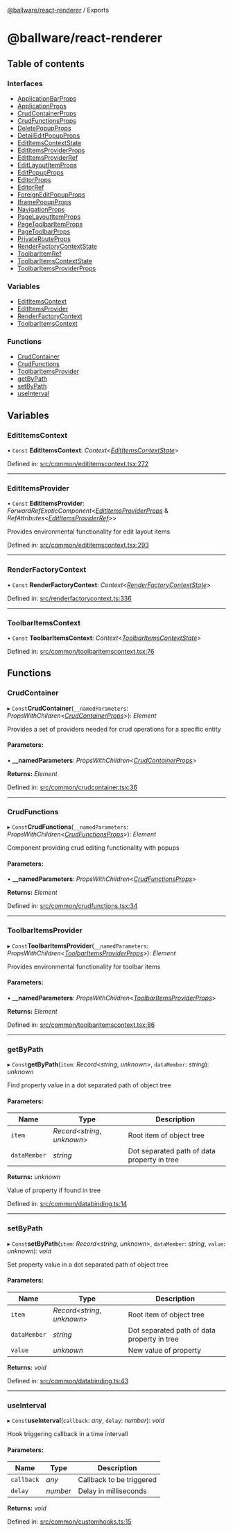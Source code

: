 [@ballware/react-renderer](README.md) / Exports

# @ballware/react-renderer

## Table of contents

### Interfaces

- [ApplicationBarProps](interfaces/applicationbarprops.md)
- [ApplicationProps](interfaces/applicationprops.md)
- [CrudContainerProps](interfaces/crudcontainerprops.md)
- [CrudFunctionsProps](interfaces/crudfunctionsprops.md)
- [DeletePopupProps](interfaces/deletepopupprops.md)
- [DetailEditPopupProps](interfaces/detaileditpopupprops.md)
- [EditItemsContextState](interfaces/edititemscontextstate.md)
- [EditItemsProviderProps](interfaces/edititemsproviderprops.md)
- [EditItemsProviderRef](interfaces/edititemsproviderref.md)
- [EditLayoutItemProps](interfaces/editlayoutitemprops.md)
- [EditPopupProps](interfaces/editpopupprops.md)
- [EditorProps](interfaces/editorprops.md)
- [EditorRef](interfaces/editorref.md)
- [ForeignEditPopupProps](interfaces/foreigneditpopupprops.md)
- [IframePopupProps](interfaces/iframepopupprops.md)
- [NavigationProps](interfaces/navigationprops.md)
- [PageLayoutItemProps](interfaces/pagelayoutitemprops.md)
- [PageToolbarItemProps](interfaces/pagetoolbaritemprops.md)
- [PageToolbarProps](interfaces/pagetoolbarprops.md)
- [PrivateRouteProps](interfaces/privaterouteprops.md)
- [RenderFactoryContextState](interfaces/renderfactorycontextstate.md)
- [ToolbarItemRef](interfaces/toolbaritemref.md)
- [ToolbarItemsContextState](interfaces/toolbaritemscontextstate.md)
- [ToolbarItemsProviderProps](interfaces/toolbaritemsproviderprops.md)

### Variables

- [EditItemsContext](modules.md#edititemscontext)
- [EditItemsProvider](modules.md#edititemsprovider)
- [RenderFactoryContext](modules.md#renderfactorycontext)
- [ToolbarItemsContext](modules.md#toolbaritemscontext)

### Functions

- [CrudContainer](modules.md#crudcontainer)
- [CrudFunctions](modules.md#crudfunctions)
- [ToolbarItemsProvider](modules.md#toolbaritemsprovider)
- [getByPath](modules.md#getbypath)
- [setByPath](modules.md#setbypath)
- [useInterval](modules.md#useinterval)

## Variables

### EditItemsContext

• `Const` **EditItemsContext**: *Context*<[*EditItemsContextState*](interfaces/edititemscontextstate.md)\>

Defined in: [src/common/edititemscontext.tsx:272](https://github.com/frankball/ballware-react-renderer/blob/625dfe5/src/common/edititemscontext.tsx#L272)

___

### EditItemsProvider

• `Const` **EditItemsProvider**: *ForwardRefExoticComponent*<[*EditItemsProviderProps*](interfaces/edititemsproviderprops.md) & *RefAttributes*<[*EditItemsProviderRef*](interfaces/edititemsproviderref.md)\>\>

Provides environmental functionality for edit layout items

Defined in: [src/common/edititemscontext.tsx:293](https://github.com/frankball/ballware-react-renderer/blob/625dfe5/src/common/edititemscontext.tsx#L293)

___

### RenderFactoryContext

• `Const` **RenderFactoryContext**: *Context*<[*RenderFactoryContextState*](interfaces/renderfactorycontextstate.md)\>

Defined in: [src/renderfactorycontext.ts:336](https://github.com/frankball/ballware-react-renderer/blob/625dfe5/src/renderfactorycontext.ts#L336)

___

### ToolbarItemsContext

• `Const` **ToolbarItemsContext**: *Context*<[*ToolbarItemsContextState*](interfaces/toolbaritemscontextstate.md)\>

Defined in: [src/common/toolbaritemscontext.tsx:76](https://github.com/frankball/ballware-react-renderer/blob/625dfe5/src/common/toolbaritemscontext.tsx#L76)

## Functions

### CrudContainer

▸ `Const`**CrudContainer**(`__namedParameters`: *PropsWithChildren*<[*CrudContainerProps*](interfaces/crudcontainerprops.md)\>): *Element*

Provides a set of providers needed for crud operations for a specific entity

#### Parameters:

• **__namedParameters**: *PropsWithChildren*<[*CrudContainerProps*](interfaces/crudcontainerprops.md)\>

**Returns:** *Element*

Defined in: [src/common/crudcontainer.tsx:36](https://github.com/frankball/ballware-react-renderer/blob/625dfe5/src/common/crudcontainer.tsx#L36)

___

### CrudFunctions

▸ `Const`**CrudFunctions**(`__namedParameters`: *PropsWithChildren*<[*CrudFunctionsProps*](interfaces/crudfunctionsprops.md)\>): *Element*

Component providing crud editing functionality with popups

#### Parameters:

• **__namedParameters**: *PropsWithChildren*<[*CrudFunctionsProps*](interfaces/crudfunctionsprops.md)\>

**Returns:** *Element*

Defined in: [src/common/crudfunctions.tsx:34](https://github.com/frankball/ballware-react-renderer/blob/625dfe5/src/common/crudfunctions.tsx#L34)

___

### ToolbarItemsProvider

▸ `Const`**ToolbarItemsProvider**(`__namedParameters`: *PropsWithChildren*<[*ToolbarItemsProviderProps*](interfaces/toolbaritemsproviderprops.md)\>): *Element*

Provides environmental functionality for toolbar items

#### Parameters:

• **__namedParameters**: *PropsWithChildren*<[*ToolbarItemsProviderProps*](interfaces/toolbaritemsproviderprops.md)\>

**Returns:** *Element*

Defined in: [src/common/toolbaritemscontext.tsx:86](https://github.com/frankball/ballware-react-renderer/blob/625dfe5/src/common/toolbaritemscontext.tsx#L86)

___

### getByPath

▸ `Const`**getByPath**(`item`: *Record*<*string*, *unknown*\>, `dataMember`: *string*): *unknown*

Find property value in a dot separated path of object tree

#### Parameters:

Name | Type | Description |
------ | ------ | ------ |
`item` | *Record*<*string*, *unknown*\> | Root item of object tree   |
`dataMember` | *string* | Dot separated path of data property in tree   |

**Returns:** *unknown*

Value of property if found in tree

Defined in: [src/common/databinding.ts:14](https://github.com/frankball/ballware-react-renderer/blob/625dfe5/src/common/databinding.ts#L14)

___

### setByPath

▸ `Const`**setByPath**(`item`: *Record*<*string*, *unknown*\>, `dataMember`: *string*, `value`: *unknown*): *void*

Set property value in a dot separated path of object tree

#### Parameters:

Name | Type | Description |
------ | ------ | ------ |
`item` | *Record*<*string*, *unknown*\> | Root item of object tree   |
`dataMember` | *string* | Dot separated path of data property in tree   |
`value` | *unknown* | New value of property    |

**Returns:** *void*

Defined in: [src/common/databinding.ts:43](https://github.com/frankball/ballware-react-renderer/blob/625dfe5/src/common/databinding.ts#L43)

___

### useInterval

▸ `Const`**useInterval**(`callback`: *any*, `delay`: *number*): *void*

Hook triggering callback in a time intervall

#### Parameters:

Name | Type | Description |
------ | ------ | ------ |
`callback` | *any* | Callback to be triggered   |
`delay` | *number* | Delay in milliseconds    |

**Returns:** *void*

Defined in: [src/common/customhooks.ts:15](https://github.com/frankball/ballware-react-renderer/blob/625dfe5/src/common/customhooks.ts#L15)
